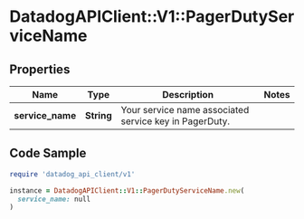 # DatadogAPIClient::V1::PagerDutyServiceName

## Properties

| Name | Type | Description | Notes |
| ---- | ---- | ----------- | ----- |
| **service_name** | **String** | Your service name associated service key in PagerDuty. |  |

## Code Sample

```ruby
require 'datadog_api_client/v1'

instance = DatadogAPIClient::V1::PagerDutyServiceName.new(
  service_name: null
)
```

